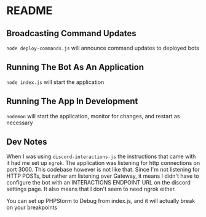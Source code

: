 # README

## Broadcasting Command Updates
```node deploy-commands.js``` will announce command updates to deployed bots

## Running The Bot As An Application
```node index.js``` will start the application

## Running The App In Development
```nodemon``` will start the application, monitor for changes, and restart as necessary

## Dev Notes
When I was using `discord-interactions-js` the instructions that came with it had me set up `ngrok`.  The application was listening for http connections on port 3000.
This codebase however is not like that.  Since I'm not listening for HTTP POSTs, but rather am listening over Gateway, it means I didn't have to configure the bot with an INTERACTIONS ENDPOINT URL on the discord settings page.
It also means that I don't seem to need ngrok either.

You can set up PHPStorm to Debug from index.js, and it will actually break on your breakpoints